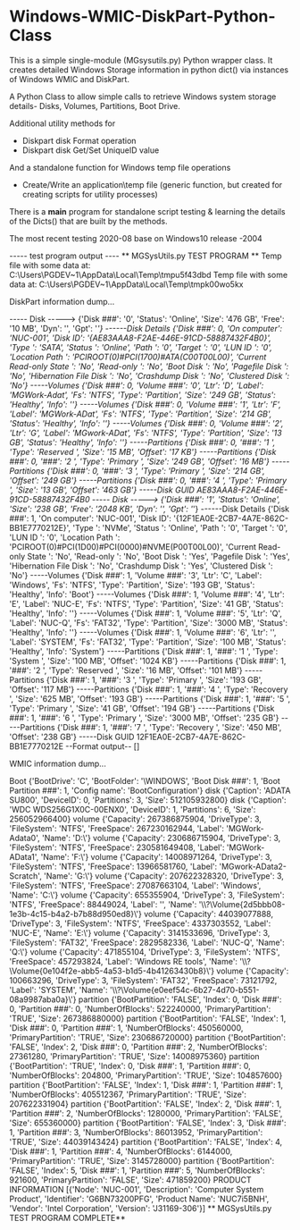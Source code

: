 # Windows-WMIC-DiskPart-Python-Class

This is a simple single-module (MGsysutils.py) Python wrapper class.
It creates detailed Windows Storage information in python dict() via instances of Windows WMIC and DiskPart.

A Python Class to allow simple calls to retrieve Windows system storage details- Disks, Volumes, Partitions, Boot Drive. 

Additional utility methods for 
  - Diskpart disk Format operation 
  - Diskpart disk Get/Set UniqueID value
  
And a standalone function for Windows temp file operations
  - Create/Write an application\temp  file (generic function, but created for creating scripts for utility processes)
  
There is a __main__ program for standalone script testing & learning the details of the Dicts() that are built by the methods.

The most recent testing 2020-08 base on Windows10 release -2004

----- test program output ----
** MGSysUtils.py TEST PROGRAM **
Temp file with some data at:  C:\Users\PGDEV~1\AppData\Local\Temp\tmpu5f43dbd
Temp file with some data at:  C:\Users\PGDEV~1\AppData\Local\Temp\tmpk00wo5kx


DiskPart information dump...

----- Disk ----->   {'Disk ###': '0', 'Status': 'Online', 'Size': '476 GB', 'Free': '10 MB', 'Dyn': '', 'Gpt': '*'}
------Disk Details {'Disk ###': 0, 'On computer': 'NUC-001', 'Disk ID': '{AE83AAA8-F2AE-446E-91CD-58887432F4B0}', 'Type   ': 'SATA', 'Status ': 'Online', 'Path   ': '0', 'Target ': '0', 'LUN ID ': '0', 'Location Path ': 'PCIROOT(0)#PCI(1700)#ATA(C00T00L00)', 'Current Read-only State ': 'No', 'Read-only  ': 'No', 'Boot Disk  ': 'No', 'Pagefile Disk  ': 'No', 'Hibernation File Disk  ': 'No', 'Crashdump Disk  ': 'No', 'Clustered Disk  ': 'No'}
-----Volumes {'Disk ###': 0, 'Volume ###': '0', 'Ltr': 'D', 'Label': 'MGWork-Adat', 'Fs': 'NTFS', 'Type': 'Partition', 'Size': '249 GB', 'Status': 'Healthy', 'Info': ''}
-----Volumes {'Disk ###': 0, 'Volume ###': '1', 'Ltr': 'F', 'Label': 'MGWork-ADat', 'Fs': 'NTFS', 'Type': 'Partition', 'Size': '214 GB', 'Status': 'Healthy', 'Info': ''}
-----Volumes {'Disk ###': 0, 'Volume ###': '2', 'Ltr': 'G', 'Label': 'MGwork-ADat', 'Fs': 'NTFS', 'Type': 'Partition', 'Size': '13 GB', 'Status': 'Healthy', 'Info': ''}
-----Partitions {'Disk ###': 0, '###': '1  ', 'Type': 'Reserved   ', 'Size': '15 MB', 'Offset': '17 KB'}
-----Partitions {'Disk ###': 0, '###': '2  ', 'Type': 'Primary    ', 'Size': '249 GB', 'Offset': '16 MB'}
-----Partitions {'Disk ###': 0, '###': '3  ', 'Type': 'Primary    ', 'Size': '214 GB', 'Offset': '249 GB'}
-----Partitions {'Disk ###': 0, '###': '4  ', 'Type': 'Primary    ', 'Size': '13 GB', 'Offset': '463 GB'}
-----Disk GUID AE83AAA8-F2AE-446E-91CD-58887432F4B0
----- Disk ----->   {'Disk ###': '1', 'Status': 'Online', 'Size': '238 GB', 'Free': '2048 KB', 'Dyn': '', 'Gpt': '*'}
------Disk Details {'Disk ###': 1, 'On computer': 'NUC-001', 'Disk ID': '{12F1EA0E-2CB7-4A7E-862C-BB1E7770212E}', 'Type   ': 'NVMe', 'Status ': 'Online', 'Path   ': '0', 'Target ': '0', 'LUN ID ': '0', 'Location Path ': 'PCIROOT(0)#PCI(1D00)#PCI(0000)#NVME(P00T00L00)', 'Current Read-only State ': 'No', 'Read-only  ': 'No', 'Boot Disk  ': 'Yes', 'Pagefile Disk  ': 'Yes', 'Hibernation File Disk  ': 'No', 'Crashdump Disk  ': 'Yes', 'Clustered Disk  ': 'No'}
-----Volumes {'Disk ###': 1, 'Volume ###': '3', 'Ltr': 'C', 'Label': 'Windows', 'Fs': 'NTFS', 'Type': 'Partition', 'Size': '193 GB', 'Status': 'Healthy', 'Info': 'Boot'}
-----Volumes {'Disk ###': 1, 'Volume ###': '4', 'Ltr': 'E', 'Label': 'NUC-E', 'Fs': 'NTFS', 'Type': 'Partition', 'Size': '41 GB', 'Status': 'Healthy', 'Info': ''}
-----Volumes {'Disk ###': 1, 'Volume ###': '5', 'Ltr': 'Q', 'Label': 'NUC-Q', 'Fs': 'FAT32', 'Type': 'Partition', 'Size': '3000 MB', 'Status': 'Healthy', 'Info': ''}
-----Volumes {'Disk ###': 1, 'Volume ###': '6', 'Ltr': '', 'Label': 'SYSTEM', 'Fs': 'FAT32', 'Type': 'Partition', 'Size': '100 MB', 'Status': 'Healthy', 'Info': 'System'}
-----Partitions {'Disk ###': 1, '###': '1  ', 'Type': 'System     ', 'Size': '100 MB', 'Offset': '1024 KB'}
-----Partitions {'Disk ###': 1, '###': '2  ', 'Type': 'Reserved   ', 'Size': '16 MB', 'Offset': '101 MB'}
-----Partitions {'Disk ###': 1, '###': '3  ', 'Type': 'Primary    ', 'Size': '193 GB', 'Offset': '117 MB'}
-----Partitions {'Disk ###': 1, '###': '4  ', 'Type': 'Recovery   ', 'Size': '625 MB', 'Offset': '193 GB'}
-----Partitions {'Disk ###': 1, '###': '5  ', 'Type': 'Primary    ', 'Size': '41 GB', 'Offset': '194 GB'}
-----Partitions {'Disk ###': 1, '###': '6  ', 'Type': 'Primary    ', 'Size': '3000 MB', 'Offset': '235 GB'}
-----Partitions {'Disk ###': 1, '###': '7  ', 'Type': 'Recovery   ', 'Size': '450 MB', 'Offset': '238 GB'}
-----Disk GUID 12F1EA0E-2CB7-4A7E-862C-BB1E7770212E
--Format output--  []


WMIC information dump...

Boot {'BootDrive': 'C', 'BootFolder': '\\WINDOWS', 'Boot Disk ###': 1, 'Boot Partition ###': 1, 'Config name': 'BootConfiguration'}
disk {'Caption': 'ADATA SU800', 'DeviceID': 0, 'Partitions': 3, 'Size': 512105932800}
disk {'Caption': 'WDC WDS256G1X0C-00ENX0', 'DeviceID': 1, 'Partitions': 6, 'Size': 256052966400}
volume {'Capacity': 267386875904, 'DriveType': 3, 'FileSystem': 'NTFS', 'FreeSpace': 267230162944, 'Label': 'MGWork-Adata0', 'Name': 'D:\\'}
volume {'Capacity': 230686715904, 'DriveType': 3, 'FileSystem': 'NTFS', 'FreeSpace': 230581649408, 'Label': 'MGWork-AData1', 'Name': 'F:\\'}
volume {'Capacity': 14008971264, 'DriveType': 3, 'FileSystem': 'NTFS', 'FreeSpace': 13966581760, 'Label': 'MGwork-AData2-Scratch', 'Name': 'G:\\'}
volume {'Capacity': 207622328320, 'DriveType': 3, 'FileSystem': 'NTFS', 'FreeSpace': 27087663104, 'Label': 'Windows', 'Name': 'C:\\'}
volume {'Capacity': 655355904, 'DriveType': 3, 'FileSystem': 'NTFS', 'FreeSpace': 88449024, 'Label': '', 'Name': '\\\\?\\Volume{2d5bbb08-1e3b-4c15-b4a2-b7b88d950ed8}\\'}
volume {'Capacity': 44039077888, 'DriveType': 3, 'FileSystem': 'NTFS', 'FreeSpace': 4337303552, 'Label': 'NUC-E', 'Name': 'E:\\'}
volume {'Capacity': 3141533696, 'DriveType': 3, 'FileSystem': 'FAT32', 'FreeSpace': 2829582336, 'Label': 'NUC-Q', 'Name': 'Q:\\'}
volume {'Capacity': 471855104, 'DriveType': 3, 'FileSystem': 'NTFS', 'FreeSpace': 457293824, 'Label': 'Windows RE tools', 'Name': '\\\\?\\Volume{0e104f2e-abb5-4a53-b1d5-4b41263430b8}\\'}
volume {'Capacity': 100663296, 'DriveType': 3, 'FileSystem': 'FAT32', 'FreeSpace': 73121792, 'Label': 'SYSTEM', 'Name': '\\\\?\\Volume{e0eef54c-6b27-4d70-b551-08a9987aba0a}\\'}
partition {'BootPartition': 'FALSE', 'Index': 0, 'Disk ###': 0, 'Partition ###': 0, 'NumberOfBlocks': 522240000, 'PrimaryPartition': 'TRUE', 'Size': 267386880000}
partition {'BootPartition': 'FALSE', 'Index': 1, 'Disk ###': 0, 'Partition ###': 1, 'NumberOfBlocks': 450560000, 'PrimaryPartition': 'TRUE', 'Size': 230686720000}
partition {'BootPartition': 'FALSE', 'Index': 2, 'Disk ###': 0, 'Partition ###': 2, 'NumberOfBlocks': 27361280, 'PrimaryPartition': 'TRUE', 'Size': 14008975360}
partition {'BootPartition': 'TRUE', 'Index': 0, 'Disk ###': 1, 'Partition ###': 0, 'NumberOfBlocks': 204800, 'PrimaryPartition': 'TRUE', 'Size': 104857600}
partition {'BootPartition': 'FALSE', 'Index': 1, 'Disk ###': 1, 'Partition ###': 1, 'NumberOfBlocks': 405512367, 'PrimaryPartition': 'TRUE', 'Size': 207622331904}
partition {'BootPartition': 'FALSE', 'Index': 2, 'Disk ###': 1, 'Partition ###': 2, 'NumberOfBlocks': 1280000, 'PrimaryPartition': 'FALSE', 'Size': 655360000}
partition {'BootPartition': 'FALSE', 'Index': 3, 'Disk ###': 1, 'Partition ###': 3, 'NumberOfBlocks': 86013952, 'PrimaryPartition': 'TRUE', 'Size': 44039143424}
partition {'BootPartition': 'FALSE', 'Index': 4, 'Disk ###': 1, 'Partition ###': 4, 'NumberOfBlocks': 6144000, 'PrimaryPartition': 'TRUE', 'Size': 3145728000}
partition {'BootPartition': 'FALSE', 'Index': 5, 'Disk ###': 1, 'Partition ###': 5, 'NumberOfBlocks': 921600, 'PrimaryPartition': 'FALSE', 'Size': 471859200}
PRODUCT INFORMATION [{'Node': 'NUC-001', 'Description': 'Computer System Product', 'Identifier': 'G6BN73200PFG', 'Product Name': 'NUC7i5BNH', 'Vendor': 'Intel Corporation', 'Version': 'J31169-306'}]
** MGSysUtils.py TEST PROGRAM COMPLETE**
